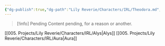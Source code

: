 ```yaml
---
{"dg-publish":true,"dg-path":"Lily Reverie/Characters/IRL/Theodora.md","permalink":"/lily-reverie/characters/irl/theodora/","created":"2024-01-22T20:49:57.713-03:00","updated":"2024-01-22T20:49:57.713-03:00"}
---
```



>[!info] Pending
>Content pending, for a reason or another.

[[005. Projects/Lily Reverie/Characters/IRL/Alys\|Alys]]
[[005. Projects/Lily Reverie/Characters/IRL/Aura\|Aura]]